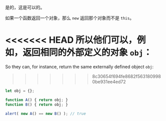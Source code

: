 是的，这是可以的。

如果一个函数返回一个对象，那么 `new` 返回那个对象而不是 `this`。

<<<<<<< HEAD
所以他们可以，例如，返回相同的外部定义的对象 `obj`：
=======
So they can, for instance, return the same externally defined object `obj`:
>>>>>>> 8c30654f694fe8682f5631809980be931ee4ed72

```js run no-beautify
let obj = {};

function A() { return obj; }
function B() { return obj; }

alert( new A() == new B() ); // true
```
